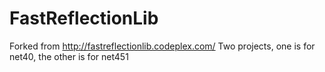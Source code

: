 # FastReflectionLib
Forked from http://fastreflectionlib.codeplex.com/
Two projects, one is for net40, the other is for net451

